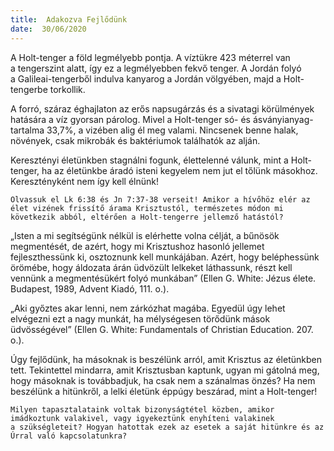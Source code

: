 ```yaml
---
title:  Adakozva Fejlődünk
date:  30/06/2020
---
```


A Holt-tenger a föld legmélyebb pontja. A víztükre 423 méterrel van a tengerszint alatt, így ez a legmélyebben fekvő tenger. A Jordán folyó a Galileai-tengerből indulva kanyarog a Jordán völgyében, majd a Holt-tengerbe torkollik.

A forró, száraz éghajlaton az erős napsugárzás és a sivatagi körülmények hatására a víz gyorsan párolog. Mivel a Holt-tenger só- és ásványianyag-tartalma 33,7%, a vizében alig él meg valami. Nincsenek benne halak, növények, csak mikrobák és baktériumok találhatók az alján.

Keresztényi életünkben stagnálni fogunk, élettelenné válunk, mint a Holt-tenger, ha az életünkbe áradó isteni kegyelem nem jut el tőlünk másokhoz. Keresztényként nem így kell élnünk!

`Olvassuk el Lk 6:38 és Jn 7:37-38 verseit! Amikor a hívőhöz elér az élet vizének frissítő árama Krisztustól, természetes módon mi következik abból, eltérően a Holt-tengerre jellemző hatástól?`

„Isten a mi segítségünk nélkül is elérhette volna célját, a bűnösök megmentését, de azért, hogy mi Krisztushoz hasonló jellemet fejleszthessünk ki, osztoznunk kell munkájában. Azért, hogy beléphessünk örömébe, hogy áldozata árán üdvözült lelkeket láthassunk, részt kell vennünk a megmentésükért folyó munkában” (Ellen G. White: Jézus élete. Budapest, 1989, Advent Kiadó, 111. o.).

„Aki győztes akar lenni, nem zárkózhat magába. Egyedül úgy lehet elvégezni ezt a nagy munkát, ha mélységesen törődünk mások üdvösségével” (Ellen G. White: Fundamentals of Christian Education. 207. o.).

Úgy fejlődünk, ha másoknak is beszélünk arról, amit Krisztus az életünkben tett. Tekintettel mindarra, amit Krisztusban kaptunk, ugyan mi gátolná meg, hogy másoknak is továbbadjuk, ha csak nem a szánalmas önzés? Ha nem beszélünk a hitünkről, a lelki életünk éppúgy beszárad, mint a Holt-tenger!

`Milyen tapasztalataink voltak bizonyságtétel közben, amikor imádkoztunk valakivel, vagy igyekeztünk enyhíteni valakinek a szükségleteit? Hogyan hatottak ezek az esetek a saját hitünkre és az Úrral való kapcsolatunkra?`